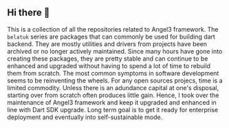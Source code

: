 ## Hi there 👋

This is a collection of all the repositories related to Angel3 framework. The `belatuk` series are packages that can commonly be used for building dart backend. They are mostly utilities and drivers from projects have been archived or no longer actively maintained. Since many hours have gone into creating these packages, they are pretty stable and can continue to be enhanced and upgraded without having to spend a lot of time to rebuild them from scratch. The most common symptoms in software development seems to be reinventing the wheels. For any open sources projecs, time is a limited commodity. Unless there is an adundance capital at one's disposal, starting over from scratch often produces little gain. Hence, I took over the maintenance of Angel3 framework and keep it upgraded and enhanced in line with Dart SDK upgrade. Long term goal is to get it ready for enterprise deployment and eventually into self-sustainable mode.  


<!--

**Here are some ideas to get you started:**

🙋‍♀️ A short introduction - what is your organization all about?
🌈 Contribution guidelines - how can the community get involved?
👩‍💻 Useful resources - where can the community find your docs? Is there anything else the community should know?
🍿 Fun facts - what does your team eat for breakfast?
🧙 Remember, you can do mighty things with the power of [Markdown](https://docs.github.com/github/writing-on-github/getting-started-with-writing-and-formatting-on-github/basic-writing-and-formatting-syntax)
-->
